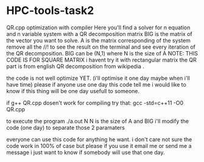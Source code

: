 # HPC-tools-task2
QR.cpp optimization with compiler
Here you'll find a solver for n equation and n variable system with a QR decomposition
matrix BIG is the matrix of the vector you want to solve. A is the matrix corresponding of the system
remove all the //! to see the result on the terminal and see every iteration of the QR decomposition.
BIG can be (N,1) where N is the size of A
NOTE: THIS CODE IS FOR SQUARE MATRIX i havent try it with rectangular matrix
the QR part is from english QR decomposition from wikipedia .

the code is not well optimize YET. (i'll optimise it one day maybe when i'll have time)
please if anyone use one day this code tell me i would like to know if this thing will be one day usefull to someone.


if g++ QR.cpp dosen't work for compiling try that:
gcc -std=c++11 -O0 QR.cpp

to execute the program 
./a.out N
N is the size of A and BIG
i'll modify the code (one day) to separate those 2 paramaters


everyone can use this code for anything he want. i don't care not sure the code work in 100% of case
but please if you use it email me or send me a message i just want to know if somebody will use that one day.
